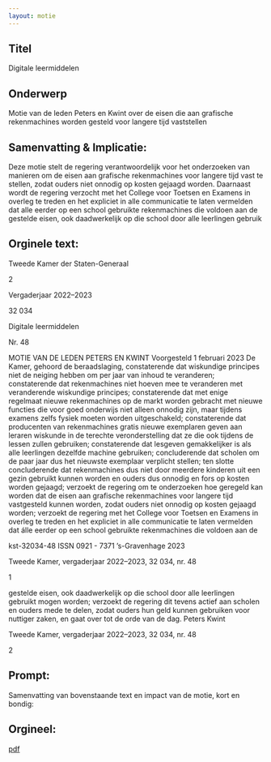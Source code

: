 ```yaml
---
layout: motie
---
```

## Titel
Digitale leermiddelen
## Onderwerp
Motie van de leden Peters en Kwint over de eisen die aan grafische rekenmachines worden gesteld voor langere tijd vaststellen
## Samenvatting & Implicatie:

Deze motie stelt de regering verantwoordelijk voor het onderzoeken van manieren om de eisen aan grafische rekenmachines voor langere tijd vast te stellen, zodat ouders niet onnodig op kosten gejaagd worden. Daarnaast wordt de regering verzocht met het College voor Toetsen en Examens in overleg te treden en het expliciet in alle communicatie te laten vermelden dat alle eerder op een school gebruikte rekenmachines die voldoen aan de gestelde eisen, ook daadwerkelijk op die school door alle leerlingen gebruik
## Orginele text:


Tweede Kamer der Staten-Generaal

2

Vergaderjaar 2022–2023

32 034

Digitale leermiddelen

Nr. 48

MOTIE VAN DE LEDEN PETERS EN KWINT
Voorgesteld 1 februari 2023
De Kamer,
gehoord de beraadslaging,
constaterende dat wiskundige principes niet de neiging hebben om per
jaar van inhoud te veranderen;
constaterende dat rekenmachines niet hoeven mee te veranderen met
veranderende wiskundige principes;
constaterende dat met enige regelmaat nieuwe rekenmachines op de
markt worden gebracht met nieuwe functies die voor goed onderwijs niet
alleen onnodig zijn, maar tijdens examens zelfs fysiek moeten worden
uitgeschakeld;
constaterende dat producenten van rekenmachines gratis nieuwe
exemplaren geven aan leraren wiskunde in de terechte veronderstelling
dat ze die ook tijdens de lessen zullen gebruiken;
constaterende dat lesgeven gemakkelijker is als alle leerlingen dezelfde
machine gebruiken;
concluderende dat scholen om de paar jaar dus het nieuwste exemplaar
verplicht stellen;
ten slotte concluderende dat rekenmachines dus niet door meerdere
kinderen uit een gezin gebruikt kunnen worden en ouders dus onnodig en
fors op kosten worden gejaagd;
verzoekt de regering om te onderzoeken hoe geregeld kan worden dat de
eisen aan grafische rekenmachines voor langere tijd vastgesteld kunnen
worden, zodat ouders niet onnodig op kosten gejaagd worden;
verzoekt de regering met het College voor Toetsen en Examens in overleg
te treden en het expliciet in alle communicatie te laten vermelden dat álle
eerder op een school gebruikte rekenmachines die voldoen aan de

kst-32034-48
ISSN 0921 - 7371
’s-Gravenhage 2023

Tweede Kamer, vergaderjaar 2022–2023, 32 034, nr. 48

1



gestelde eisen, ook daadwerkelijk op die school door alle leerlingen
gebruikt mogen worden;
verzoekt de regering dit tevens actief aan scholen en ouders mede te
delen, zodat ouders hun geld kunnen gebruiken voor nuttiger zaken,
en gaat over tot de orde van de dag.
Peters
Kwint

Tweede Kamer, vergaderjaar 2022–2023, 32 034, nr. 48

2


## Prompt:
Samenvatting van bovenstaande text en impact van de motie, kort en bondig:

## Orgineel:
[pdf](https://gegevensmagazijn.tweedekamer.nl/OData/v4/2.0/Document(44cc339b-e4db-4ae1-a7f6-9922d4e25dc8)/resource)
